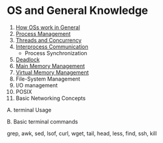 # OS and General Knowledge

1. [How OSs work in General](02.1%20How%20OSs%20work%20in%20General.md)
2. [Process Management](02.2%20Process%20Management.md)
3. [Threads and Concurrency](02.3%20Threads%20and%20Concurrency.md)
4. [Interprocess Communication](02.4%20Interprocess%20Communication.md)
   - Process Synchronization
5. [Deadlock](02.5%20Deadlock.md)
6. [Main Memory Management](02.6%20Main%20Memory%20Management.md)
7. [Virtual Memory Management](02.7%20Virtual%20Memory%20Main%20Management.md)
8. File-System Management
9. I/O management
10. POSIX
11. Basic Networking Concepts

A. terminal Usage

B. Basic terminal commands

grep, awk, sed, lsof, curl, wget, tail, head, less, find, ssh, kill
